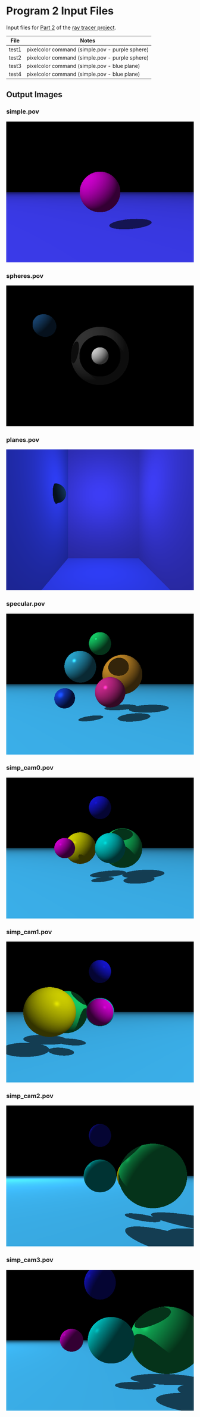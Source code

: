 # Program 2 Input Files

Input files for [Part 2](http://iondune.github.io/csc473/project/part2/) of the [ray tracer project](http://iondune.github.io/csc473/project/).

| File      | Notes                                                                              |
|-----------|------------------------------------------------------------------------------------|
| test1     | pixelcolor command (simple.pov - purple sphere)                                      |
| test2     | pixelcolor command (simple.pov - purple sphere)                                      |
| test3     | pixelcolor command (simple.pov - blue plane)                                         |
| test4     | pixelcolor command (simple.pov - blue plane)                                         |

## Output Images

### simple.pov

![simple.pov](simple.png)

### spheres.pov

![spheres.pov](spheres.png)

### planes.pov

![planes.pov](planes.png)

### specular.pov

![specular.pov](specular.png)

### simp_cam0.pov

![simp_cam0.pov](simp_cam0.png)

### simp_cam1.pov

![simp_cam1.pov](simp_cam1.png)

### simp_cam2.pov

![simp_cam2.pov](simp_cam2.png)

### simp_cam3.pov

![simp_cam3.pov](simp_cam3.png)
